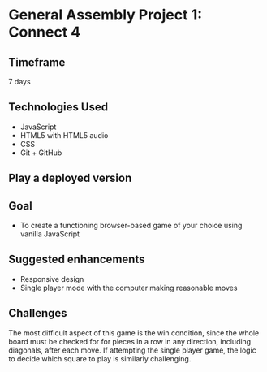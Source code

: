 # General Assembly Project 1:  Connect 4 

## Timeframe

7 days

## Technologies Used

* JavaScript 
* HTML5 with HTML5 audio
* CSS
* Git + GitHub 

## Play a deployed version



## Goal

* To create a functioning browser-based game of your choice using vanilla JavaScript

## Suggested enhancements

* Responsive design
* Single player mode with the computer making reasonable moves

## Challenges

The most difficult aspect of this game is the win condition, since the whole board must be checked for for pieces in a row in any direction, including diagonals, after each move. If attempting the single player game, the logic to decide which square to play is similarly challenging.


